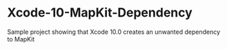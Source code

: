 # Xcode-10-MapKit-Dependency
Sample project showing that Xcode 10.0 creates an unwanted dependency to MapKit
